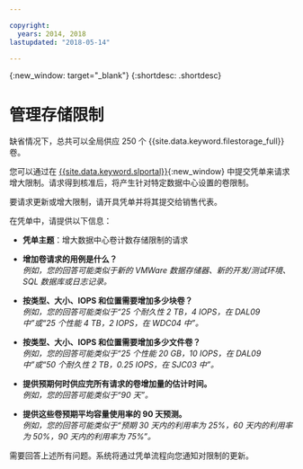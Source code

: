 ```yaml
---

copyright:
  years: 2014, 2018
lastupdated: "2018-05-14"

---
```

{:new_window: target="_blank"}
{:shortdesc: .shortdesc}

# 管理存储限制

缺省情况下，总共可以全局供应 250 个 {{site.data.keyword.filestorage_full}} 卷。 

您可以通过在 [{{site.data.keyword.slportal}}](https://control.softlayer.com/){:new_window} 中提交凭单来请求增大限制。请求得到核准后，将产生针对特定数据中心设置的卷限制。  

要请求更新或增大限制，请开具凭单并将其提交给销售代表。

在凭单中，请提供以下信息：

- **凭单主题**：增大数据中心卷计数存储限制的请求

- **增加卷请求的用例是什么？**<br />
*例如，您的回答可能类似于新的 VMWare 数据存储器、新的开发/测试环境、SQL 数据库或日志记录。*

- **按类型、大小、IOPS 和位置需要增加多少块卷？**<br />
*例如，您的回答可能类似于“25 个耐久性 2 TB，4 IOPS，在 DAL09 中”或“25 个性能 4 TB，2 IOPS，在 WDC04 中”。*

- **按类型、大小、IOPS 和位置需要增加多少文件卷？**<br />
*例如，您的回答可能类似于“25 个性能 20 GB，10 IOPS，在 DAL09 中”或“50 个耐久性 2 TB，0.25 IOPS，在 SJC03 中”。*
 
- **提供预期何时供应完所有请求的卷增加量的估计时间。**<br />
*例如，您的回答可能类似于“90 天”。*

- **提供这些卷预期平均容量使用率的 90 天预测。**<br />
*例如，您的回答可能类似于“预期 30 天内的利用率为 25%，60 天内的利用率为 50%，90 天内的利用率为 75%”。*

需要回答上述所有问题。系统将通过凭单流程向您通知对限制的更新。 
